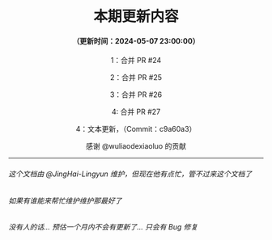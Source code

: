 <div align="center">

# 本期更新内容

#### （更新时间：2024-05-07 23:00:00）

1：合并 PR #24

2：合并 PR #25

3：合并 PR #26

4: 合并 PR #27

4：文本更新，（Commit：c9a60a3）

感谢 @wuliaodexiaoluo 的贡献

</div>

---

###### 这个文档由 @JingHai-Lingyun 维护，但现在他有点忙，管不过来这个文档了
###### 如果有谁能来帮忙维护维护那最好了
###### 没有人的话... 预估一个月内不会有更新了... 只会有 Bug 修复
